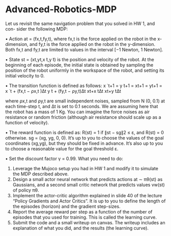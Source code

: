 # Advanced-Robotics-MDP
Let us revisit the same navigation problem that you solved in HW 1, and con-
sider the following MDP:

• Action at = (fx,t,fy,t), where fx,t is the force applied on the robot in the x-dimension, and fy,t is the force applied on the robot in the y-dimension. Both fx,t and fy,t are limited to values in the interval [−1 Newton, 1 Newton].

• State st = (xt,yt,x ̇t,y ̇t) is the position and velocity of the robot. At the beginning of each episode, the initial state is obtained by sampling the position of the robot uniformly in the workspace of the robot, and setting its initial velocity to 0.

• The transition function is defined as follows:
 x ̇ t+1 = y ̇t+1 = xt+1 = yt+1 =
 x ̇ t + (fx,t − ρx,t )∆t y ̇t + (fy,t − ρy,t)∆t xt+x ̇t∆t xt+y ̇t∆t

where ρx,t and ρy,t are small independent noises, sampled from N (0, 0.1) at each time-step t, and ∆t is set to 0.1 seconds. We are assuming here that the robot has a mass of 1 Kg. You can imagine the force noises as air resistance or random friction (although air resistance should scale up as a function of velocity).

• The reward function is defined as: R(st) = 1 if ∥st − sg∥2 ≤ ε, and R(st) = 0 otherwise. sg = (xg, yg, 0, 0). It’s up to you to choose the values of the goal coordinates (xg,yg), but they should be fixed in advance. It’s also up to you to choose a reasonable value for the goal threshold ε.

• Set the discount factor γ = 0.99. What you need to do:
1. Leverage the Mujoco setup you had in HW 1 and modify it to simulate the MDP described above.
2. Design a small actor neural network that predicts actions at ∼ πθ(st) as Gaussians, and a second small critic network that predicts values vw(st) of policy πθ.
3. Implement the actor-critic algorithm explained in slide 40 of the lecture “Policy Gradients and Actor Critics”. It is up to you to define the length of the episodes (horizon) and the gradient step-sizes.
4. Report the average reward per step as a function of the number of episodes that you used for training. This is called the learning curve.
5. Submit the code and a small writeup on canvas. The writeup includes an explanation of what you did, and the results (the learning curve).
